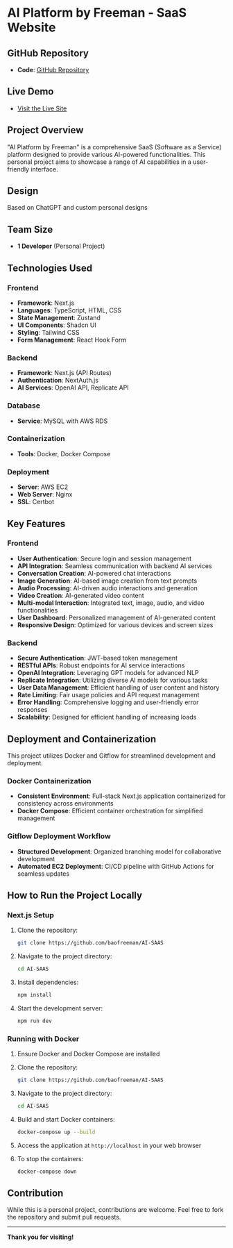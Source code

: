 # **AI Platform by Freeman - SaaS Website**

## **GitHub Repository**

- **Code**: [GitHub Repository](https://github.com/baofreeman/AI-SAAS)

## **Live Demo**

- [Visit the Live Site](https://freemanai.store)

## **Project Overview**

"AI Platform by Freeman" is a comprehensive SaaS (Software as a Service) platform designed to provide various AI-powered functionalities. This personal project aims to showcase a range of AI capabilities in a user-friendly interface.

## **Design**

Based on ChatGPT and custom personal designs

## **Team Size**

- **1 Developer** (Personal Project)

## **Technologies Used**

### **Frontend**

- **Framework**: Next.js
- **Languages**: TypeScript, HTML, CSS
- **State Management**: Zustand
- **UI Components**: Shadcn UI
- **Styling**: Tailwind CSS
- **Form Management**: React Hook Form

### **Backend**

- **Framework**: Next.js (API Routes)
- **Authentication**: NextAuth.js
- **AI Services**: OpenAI API, Replicate API

### **Database**

- **Service**: MySQL with AWS RDS

### **Containerization**

- **Tools**: Docker, Docker Compose

### **Deployment**

- **Server**: AWS EC2
- **Web Server**: Nginx
- **SSL**: Certbot

## **Key Features**

### **Frontend**

- **User Authentication**: Secure login and session management
- **API Integration**: Seamless communication with backend AI services
- **Conversation Creation**: AI-powered chat interactions
- **Image Generation**: AI-based image creation from text prompts
- **Audio Processing**: AI-driven audio interactions and generation
- **Video Creation**: AI-generated video content
- **Multi-modal Interaction**: Integrated text, image, audio, and video functionalities
- **User Dashboard**: Personalized management of AI-generated content
- **Responsive Design**: Optimized for various devices and screen sizes

### **Backend**

- **Secure Authentication**: JWT-based token management
- **RESTful APIs**: Robust endpoints for AI service interactions
- **OpenAI Integration**: Leveraging GPT models for advanced NLP
- **Replicate Integration**: Utilizing diverse AI models for various tasks
- **User Data Management**: Efficient handling of user content and history
- **Rate Limiting**: Fair usage policies and API request management
- **Error Handling**: Comprehensive logging and user-friendly error responses
- **Scalability**: Designed for efficient handling of increasing loads

## **Deployment and Containerization**

This project utilizes Docker and Gitflow for streamlined development and deployment.

### **Docker Containerization**

- **Consistent Environment**: Full-stack Next.js application containerized for consistency across environments
- **Docker Compose**: Efficient container orchestration for simplified management

### **Gitflow Deployment Workflow**

- **Structured Development**: Organized branching model for collaborative development
- **Automated EC2 Deployment**: CI/CD pipeline with GitHub Actions for seamless updates

## **How to Run the Project Locally**

### **Next.js Setup**

1. Clone the repository:

   ```bash
   git clone https://github.com/baofreeman/AI-SAAS
   ```

2. Navigate to the project directory:

   ```bash
   cd AI-SAAS
   ```

3. Install dependencies:

   ```bash
   npm install
   ```

4. Start the development server:
   ```bash
   npm run dev
   ```

### **Running with Docker**

1. Ensure Docker and Docker Compose are installed

2. Clone the repository:

   ```bash
   git clone https://github.com/baofreeman/AI-SAAS
   ```

3. Navigate to the project directory:

   ```bash
   cd AI-SAAS
   ```

4. Build and start Docker containers:

   ```bash
   docker-compose up --build
   ```

5. Access the application at `http://localhost` in your web browser

6. To stop the containers:
   ```bash
   docker-compose down
   ```

## **Contribution**

While this is a personal project, contributions are welcome. Feel free to fork the repository and submit pull requests.

---

**Thank you for visiting!**
